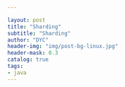 ```yaml
---

layout: post
title: "Sharding"
subtitle: "Sharding"
author: "DYC"
header-img: "img/post-bg-linux.jpg"
header-mask: 0.3
catalog: true
tags:
- java
---
```


